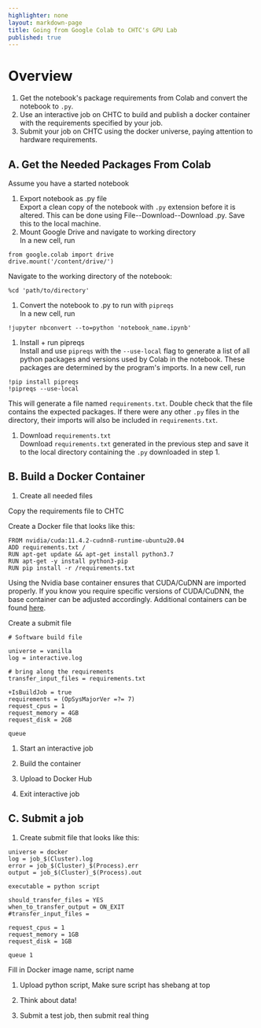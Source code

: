 ```yaml
---
highlighter: none
layout: markdown-page
title: Going from Google Colab to CHTC's GPU Lab
published: true
---
```


# Overview

1. Get the notebook's package requirements from Colab and convert the notebook to ```.py```.
1. Use an interactive job on CHTC to build and publish a docker container with the requirements specified by your job.
1. Submit your job on CHTC using the docker universe, paying attention to hardware requirements.

## A. Get the Needed Packages From Colab

Assume you have a started notebook

1. Export notebook as .py file <br />
Export a clean copy of the notebook with ```.py``` extension before it is altered. This can be done using File--Download--Download .py. Save this to the local machine.
1. Mount Google Drive and navigate to working directory <br />
In a new cell, run
```
from google.colab import drive
drive.mount('/content/drive/')
```
Navigate to the working directory of the notebook:
```
%cd 'path/to/directory'
```
1. Convert the notebook to .py to run with ```pipreqs```<br />
In a new cell, run
```
!jupyter nbconvert --to=python 'notebook_name.ipynb'
```
1. Install + run pipreqs <br />
Install and use ```pipreqs``` with the ```--use-local``` flag to generate a list of all python packages and versions used by Colab in the notebook. These packages are determined by the program's imports. In a new cell, run
```
!pip install pipreqs
!pipreqs --use-local
```
This will generate a file named ```requirements.txt```. Double check that the file contains the expected packages. If there were any other ```.py``` files in the directory, their imports will also be included in ```requirements.txt```.
1. Download ```requirements.txt``` <br />
Download ```requirements.txt``` generated in the previous step and save it to the local directory containing the ```.py``` downloaded in step 1.

## B. Build a Docker Container

1. Create all needed files 

Copy the requirements file to CHTC

Create a Docker file that looks like this:

```
FROM nvidia/cuda:11.4.2-cudnn8-runtime-ubuntu20.04
ADD requirements.txt /
RUN apt-get update && apt-get install python3.7
RUN apt-get -y install python3-pip
RUN pip install -r /requirements.txt
```
Using the Nvidia base container ensures that CUDA/CuDNN are imported properly. If you know you require specific versions of CUDA/CuDNN, the base container can be adjusted accordingly. Additional containers can be found <a href="https://hub.docker.com/r/nvidia/cuda">here</a>.

Create a submit file

```
# Software build file

universe = vanilla
log = interactive.log

# bring along the requirements
transfer_input_files = requirements.txt

+IsBuildJob = true
requirements = (OpSysMajorVer =?= 7)
request_cpus = 1
request_memory = 4GB
request_disk = 2GB

queue
```

1. Start an interactive job

1. Build the container

1. Upload to Docker Hub

1. Exit interactive job

## C. Submit a job

1. Create submit file that looks like this: 

```
universe = docker
log = job_$(Cluster).log
error = job_$(Cluster)_$(Process).err
output = job_$(Cluster)_$(Process).out

executable = python script

should_transfer_files = YES
when_to_transfer_output = ON_EXIT
#transfer_input_files = 

request_cpus = 1
request_memory = 1GB
request_disk = 1GB

queue 1
```

Fill in Docker image name, script name

1. Upload python script, Make sure script has shebang at top

1. Think about data! 

1. Submit a test job, then submit real thing
